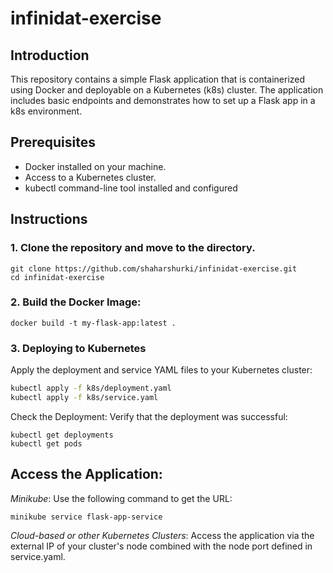 # infinidat-exercise
## Introduction
This repository contains a simple Flask application that is containerized using Docker and deployable on a Kubernetes (k8s) cluster. The application includes basic endpoints and demonstrates how to set up a Flask app in a k8s environment.

## Prerequisites
- Docker installed on your machine.
- Access to a Kubernetes cluster.
- kubectl command-line tool installed and configured

## Instructions
### 1. Clone the repository and move to the directory.
```
git clone https://github.com/shaharshurki/infinidat-exercise.git
cd infinidat-exercise
```
### 2. Build the Docker Image:
```
docker build -t my-flask-app:latest .
```
### 3. Deploying to Kubernetes
Apply the deployment and service YAML files to your Kubernetes cluster:

```bash
kubectl apply -f k8s/deployment.yaml
kubectl apply -f k8s/service.yaml
```
Check the Deployment:
Verify that the deployment was successful:
```
kubectl get deployments
kubectl get pods
```
## Access the Application:
*Minikube*: Use the following command to get the URL:
```
minikube service flask-app-service
```
*Cloud-based or other Kubernetes Clusters*: Access the application via the external IP of your cluster's node combined with the node port defined in service.yaml.

